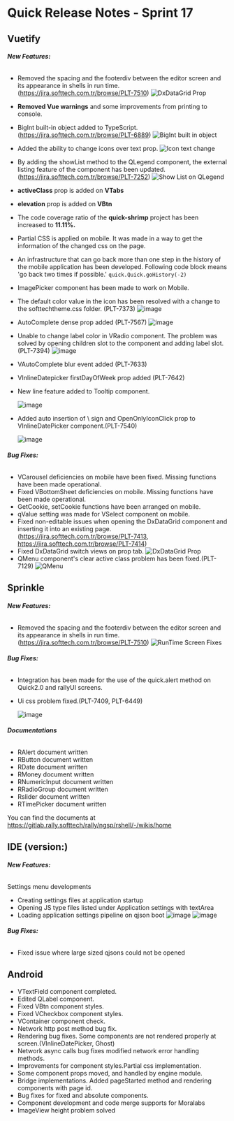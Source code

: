 # Quick Release Notes - Sprint 17

## Vuetify 

###### **New Features:**

- Removed the spacing and the footerdiv between the editor screen and its appearance in shells in run time. (https://jira.softtech.com.tr/browse/PLT-7510)
![DxDataGrid Prop](https://cdn.softtech.com.tr/ngsp-quick/nemo/dev/mdImages/releaseNotes/Quick2_0_Run_Time.png)
- **Removed Vue warnings** and some improvements from printing to console.
- BigInt built-in object added to TypeScript. (https://jira.softtech.com.tr/browse/PLT-6889)
![BigInt built in object](https://cdn.softtech.com.tr/ngsp-quick/nemo/dev/mdImages/releaseNotes/bigint.gif)
- Added the ability to change icons over text prop.
![Icon text change](https://cdn.softtech.com.tr/ngsp-quick/nemo/dev/mdImages/releaseNotes/iconChange.gif)
- By adding the showList method to the QLegend component, the external listing feature of the component has been updated. (https://jira.softtech.com.tr/browse/PLT-7252)
![Show List on QLegend](https://cdn.softtech.com.tr/ngsp-quick/nemo/dev/mdImages/releaseNotes/showList.png)
- **activeClass** prop is added on **VTabs**
- **elevation** prop is added on **VBtn**
- The code coverage ratio of the **quick-shrimp** project has been increased to **11.11%.**
- Partial CSS is applied on mobile. It was made in a way to get the information of the changed css on the page.
- An infrastructure that can go back more than one step in the history of the mobile application has been developed. Following code block means 'go back two times if possible.'
  `quick.Quick.goHistory(-2)`
- ImagePicker component has been made to work on Mobile.
- The default color value in the icon has been resolved with a change to the softtechtheme.css folder. (PLT-7373)
![image](https://cdn.softtech.com.tr/ngsp-quick/nemo/dev/mdImages/releaseNotes/PhoneIncputIcon.png)
- AutoComplete dense prop added  (PLT-7567)
![image](https://cdn.softtech.com.tr/ngsp-quick/nemo/dev/mdImages/releaseNotes/AutoCompleteDense.png)
- Unable to change label color in VRadio component. The problem was solved by opening children slot to the component and adding label slot. (PLT-7394)
![image](https://cdn.softtech.com.tr/ngsp-quick/nemo/dev/mdImages/releaseNotes/RadioCustomize.png)
- VAutoComplete blur event added (PLT-7633)
- VInlineDatepicker firstDayOfWeek prop added (PLT-7642)

- New line feature added to Tooltip component.

  ![image](https://cdn.softtech.com.tr/ngsp-quick/nemo/dev/mdImages/releaseNotes/Tooltip_NewLine.png)

- Added auto insertion of \ sign and OpenOnlyIconClick prop to VInlineDatePicker component.(PLT-7540)

  ![image](https://cdn.softtech.com.tr/ngsp-quick/nemo/dev/mdImages/releaseNotes/VInlineDatePicker_OpenOnlyIconClick.gif)

###### **Bug Fixes:**

- VCarousel deficiencies on mobile have been fixed. Missing functions have been made operational.
- Fixed VBottomSheet deficiencies on mobile. Missing functions have been made operational.
- GetCookie, setCookie functions have been arranged on mobile.
- qValue setting was made for VSelect component on mobile.
- Fixed non-editable issues when opening the DxDataGrid component and inserting it into an existing page. (https://jira.softtech.com.tr/browse/PLT-7413, https://jira.softtech.com.tr/browse/PLT-7414)
- Fixed DxDataGrid switch views on prop tab.
  ![DxDataGrid Prop](https://cdn.softtech.com.tr/ngsp-quick/nemo/dev/mdImages/releaseNotes/DxDataGrid_Prop_Swicth.png)
- QMenu component's clear active class problem has been fixed.(PLT-7129) 
![QMenu](https://cdn.softtech.com.tr/ngsp-quick/nemo/dev/mdImages/releaseNotes/Qmenu_Clear_ActiveClass_Problem.png)

## Sprinkle

###### **New Features:**

- Removed the spacing and the footerdiv between the editor screen and its appearance in shells in run time. (https://jira.softtech.com.tr/browse/PLT-7510)
  ![RunTime Screen Fixes](https://cdn.softtech.com.tr/ngsp-quick/nemo/dev/mdImages/releaseNotes/Quick1_0_Run_Time.png)  

###### **Bug Fixes:**

- Integration has been made for the use of the quick.alert method on Quick2.0 and rallyUI screens.
- Ui css problem fixed.(PLT-7409, PLT-6449)

  ![image](https://cdn.softtech.com.tr/ngsp-quick/nemo/dev/mdImages/releaseNotes/Ui_Css_Problem.png)
###### **Documentations**

- RAlert document written
- RButton document written
- RDate document written
- RMoney document written
- RNumericInput document written
- RRadioGroup document written
- Rslider document written
- RTimePicker document written

You can find the documents at https://gitlab.rally.softtech/rally/ngsp/rshell/-/wikis/home

## IDE (version:)

###### **New Features:**
Settings menu developments

- Creating settings files at application startup
- Opening JS type files listed under Application settings with textArea
- Loading application settings pipeline on qjson boot
![image](https://cdn.softtech.com.tr/ngsp-quick/nemo/dev/mdImages/releaseNotes/SettingsList.png)
![image](https://cdn.softtech.com.tr/ngsp-quick/nemo/dev/mdImages/releaseNotes/SettingsYaml.png)

###### **Bug Fixes:**

- Fixed issue where large sized qjsons could not be opened
## Android

- VTextField component completed.
- Edited QLabel component.
- Fixed VBtn component styles.
- Fixed VCheckbox component styles.
- VContainer component check.
- Network http post method bug fix.
- Rendering bug fixes. Some components are not rendered properly at screen.(VInlineDatePicker, Ghost)
- Network async calls bug fixes modified network error handling methods.
- Improvements for component styles.Partial css implementation.
- Some component props moved, and handled by engine module. 
- Bridge implementations. Added pageStarted method and rendering components with page id.
- Bug fixes for fixed and absolute components.
- Component development and code merge supports for Moralabs
- ImageView height problem solved